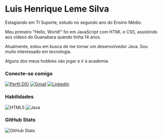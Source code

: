 
# Luis Henrique Leme Silva
Estagiando em TI Suporte, estudo no segundo ano do Ensino Médio.

Meu primeiro "Hello, World!" foi em JavaScript com HTML e CSS, assistindo aos vídeos do Guanabara quando tinha 14 anos.

Atualmente, estou em busca de me tornar um desenvolvedor Java. Sou muito interessado em tecnologia.

Alguns dos meus hobbies são jogar e ir à academia.


### Conecte-se comigo
[![Perfil DIO](https://img.shields.io/badge/Perfil%20na%20DIO-000000?style=for-the-badge)]([https://www.dio.me/users/LuisHenriquel](https://web.dio.me/users/luishenriquehleme15?tab=achievements))
[![Gmail](https://img.shields.io/badge/Gmail-000000?style=for-the-badge&logo=gmail&logoColor=blue)](mailto:luishenriquehleme15@gmail.com)
[![LinkedIn](https://img.shields.io/badge/LinkedIn-000000?style=for-the-badge&logo=linkedin&logoColor=0077b5)](https://www.linkedin.com/in/luis-henrique-b91374290/)


### Habilidades
![HTML5](https://img.shields.io/badge/HTML5-E34F26?style=for-the-badge&logo=html5&logoColor=white)
![Java](https://img.shields.io/badge/java-%23ED8B00.svg?style=for-the-badge&logo=openjdk&logoColor=white)

### GitHub Stats

![GitHub Stats](https://github-readme-stats.vercel.app/api?username=LuisHenriquel&theme=transparent&bg_color=000&border_color=30A3DC&show_icons=true&icon_color=30A3DC&title_color=30A3DC&text_color=FFF&hide_title=true&hide=stars)

